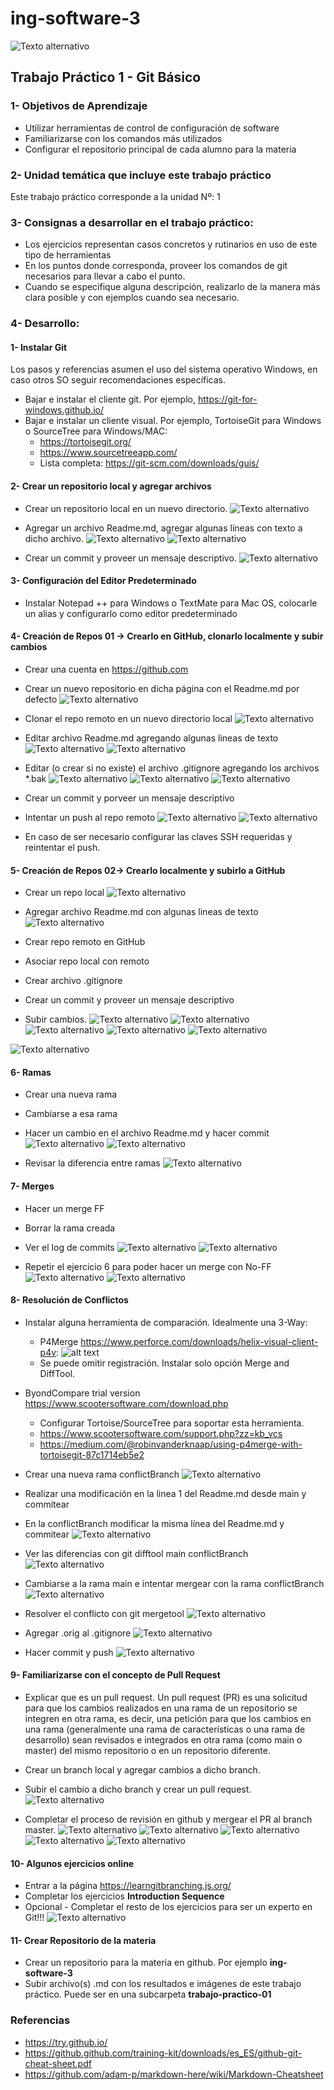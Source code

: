 # ing-software-3
![Texto alternativo](tp01/1.jpg)
## Trabajo Práctico 1 - Git Básico

### 1- Objetivos de Aprendizaje
 - Utilizar herramientas de control de configuración de software
 - Familiarizarse con los comandos más utilizados
 - Configurar el repositorio principal de cada alumno para la materia

### 2- Unidad temática que incluye este trabajo práctico
Este trabajo práctico corresponde a la unidad Nº: 1

### 3- Consignas a desarrollar en el trabajo práctico:
  - Los ejercicios representan casos concretos y rutinarios en uso de este tipo de herramientas
  - En los puntos donde corresponda, proveer los comandos de git necesarios para llevar a cabo el punto.
  - Cuando se especifique alguna descripción, realizarlo de la manera más clara posible y con ejemplos cuando sea necesario.

### 4- Desarrollo:

#### 1- Instalar Git
Los pasos y referencias asumen el uso del sistema operativo Windows, en caso otros SO seguir recomendaciones específicas.

  - Bajar e instalar el cliente git. Por ejemplo, https://git-for-windows.github.io/
  - Bajar e instalar un cliente visual.
 Por ejemplo, TortoiseGit para Windows o SourceTree para Windows/MAC:
    - https://tortoisegit.org/
    - https://www.sourcetreeapp.com/
    - Lista completa: https://git-scm.com/downloads/guis/

#### 2- Crear un repositorio local y agregar archivos
  - Crear un repositorio local en un nuevo directorio.
   ![Texto alternativo](tp01/1.jpg)

  - Agregar un archivo Readme.md, agregar algunas líneas con texto a dicho archivo.
    ![Texto alternativo](tp01/2.jpg)
    ![Texto alternativo](tp01/3.jpg)

  - Crear un commit y proveer un mensaje descriptivo.
    ![Texto alternativo](tp01/4.jpg)


#### 3- Configuración del Editor Predeterminado
 - Instalar Notepad ++ para Windows o TextMate para Mac OS, colocarle un alias y configurarlo como editor predeterminado
   
#### 4- Creación de Repos 01 -> Crearlo en GitHub, clonarlo localmente y subir cambios
  - Crear una cuenta en https://github.com
  - Crear un nuevo repositorio en dicha página con el Readme.md por defecto
    ![Texto alternativo](tp01/5.jpg)

  - Clonar el repo remoto en un nuevo directorio local
    ![Texto alternativo](tp01/6.jpg)

  - Editar archivo Readme.md agregando algunas lineas de texto
    ![Texto alternativo](tp01/7.jpg)
    ![Texto alternativo](tp01/8.jpg)

  - Editar (o crear si no existe) el archivo .gitignore agregando los archivos *.bak
    ![Texto alternativo](tp01/11.jpg)
![Texto alternativo](tp01/10.jpg)
![Texto alternativo](tp01/12.jpg)

  - Crear un commit y porveer un mensaje descriptivo
  - Intentar un push al repo remoto
    ![Texto alternativo](tp01/13.jpg)
![Texto alternativo](tp01/14.jpg)

  - En caso de ser necesario configurar las claves SSH requeridas y reintentar el push.

#### 5- Creación de Repos 02-> Crearlo localmente y subirlo a GitHub
  - Crear un repo local
    ![Texto alternativo](tp01/15.jpg)

  - Agregar archivo Readme.md con algunas lineas de texto
    ![Texto alternativo](tp01/16.jpg)

  - Crear repo remoto en GitHub
  - Asociar repo local con remoto
  - Crear archivo .gitignore
  - Crear un commit y proveer un mensaje descriptivo
  - Subir cambios.
    ![Texto alternativo](tp01/17.jpg)
    ![Texto alternativo](tp01/18.jpg)
![Texto alternativo](tp01/19.jpg)
![Texto alternativo](tp01/20.jpg)
![Texto alternativo](tp01/21.jpg)

![Texto alternativo](tp01/22.jpg)



#### 6- Ramas
  - Crear una nueva rama
    
  - Cambiarse a esa rama
  - Hacer un cambio en el archivo Readme.md y hacer commit
    ![Texto alternativo](tp01/23.jpg)
![Texto alternativo](tp01/24.jpg)

  - Revisar la diferencia entre ramas
![Texto alternativo](tp01/25.jpg)

#### 7- Merges
  - Hacer un merge FF
  - Borrar la rama creada
  - Ver el log de commits
        ![Texto alternativo](tp01/26.jpg)
        ![Texto alternativo](tp01/27.jpg)


  - Repetir el ejercicio 6 para poder hacer un merge con No-FF
    ![Texto alternativo](tp01/28.jpg)
    ![Texto alternativo](tp01/29.jpg)

#### 8- Resolución de Conflictos
  - Instalar alguna herramienta de comparación. Idealmente una 3-Way:
    - P4Merge https://www.perforce.com/downloads/helix-visual-client-p4v:
![alt text](p4merge.png)
    - Se puede omitir registración. Instalar solo opción Merge and DiffTool.
 - ByondCompare trial version https://www.scootersoftware.com/download.php
    - Configurar Tortoise/SourceTree para soportar esta herramienta.
    - https://www.scootersoftware.com/support.php?zz=kb_vcs
    - https://medium.com/@robinvanderknaap/using-p4merge-with-tortoisegit-87c1714eb5e2
  - Crear una nueva rama conflictBranch
        ![Texto alternativo](tp01/30.jpg)

  - Realizar una modificación en la linea 1 del Readme.md desde main y commitear
  - En la conflictBranch modificar la misma línea del Readme.md y commitear
     ![Texto alternativo](tp01/31.jpg)

  - Ver las diferencias con git difftool main conflictBranch
            ![Texto alternativo](tp01/32.jpg)

  - Cambiarse a la rama main e intentar mergear con la rama conflictBranch
            ![Texto alternativo](tp01/33.jpg)

  - Resolver el conflicto con git mergetool
            ![Texto alternativo](tp01/34.jpg)

  - Agregar .orig al .gitignore
            ![Texto alternativo](tp01/35.jpg)

  - Hacer commit y push
        ![Texto alternativo](tp01/36.jpg)

#### 9- Familiarizarse con el concepto de Pull Request

  - Explicar que es un pull request.
    Un pull request (PR) es una solicitud para que los cambios realizados en una rama de un repositorio se integren en otra rama, es decir, una petición para que los cambios en una rama (generalmente una rama de características o una rama de desarrollo) sean revisados e integrados en otra rama (como main o master) del mismo repositorio o en un repositorio diferente.
  - Crear un branch local y agregar cambios a dicho branch.

  - Subir el cambio a dicho branch y crear un pull request.
            ![Texto alternativo](tp01/37.jpg)

  - Completar el proceso de revisión en github y mergear el PR al branch master.
        ![Texto alternativo](tp01/38.jpg)
        ![Texto alternativo](tp01/39.jpg)
            ![Texto alternativo](tp01/40.jpg)
            ![Texto alternativo](tp01/41.jpg)
            ![Texto alternativo](tp01/42.jpg)





#### 10- Algunos ejercicios online
  - Entrar a la página https://learngitbranching.js.org/
  - Completar los ejercicios **Introduction Sequence**
  - Opcional - Completar el resto de los ejercicios para ser un experto en Git!!!
        ![Texto alternativo](tp01/43.jpg)

#### 11- Crear Repositorio de la materia
  - Crear un repositorio para la materia en github. Por ejemplo **ing-software-3**
  - Subir archivo(s) .md con los resultados e imágenes de este trabajo práctico. Puede ser en una subcarpeta **trabajo-practico-01**

### Referencias

- https://try.github.io/
- https://github.github.com/training-kit/downloads/es_ES/github-git-cheat-sheet.pdf
- https://github.com/adam-p/markdown-here/wiki/Markdown-Cheatsheet
